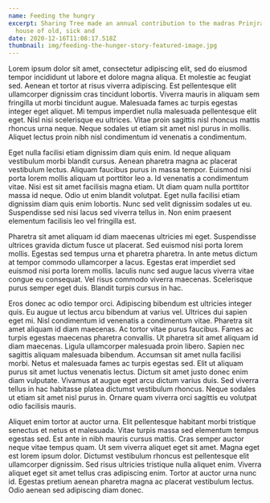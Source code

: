 ```yaml
---
name: Feeding the hungry
excerpt: Sharing Tree made an annual contribution to the madras Prinjrapole, the
  house of old, sick and
date: 2020-12-16T11:08:17.518Z
thumbnail: img/feeding-the-hunger-story-featured-image.jpg
---
```

Lorem ipsum dolor sit amet, consectetur adipiscing elit, sed do eiusmod tempor incididunt ut labore et dolore magna aliqua. Et molestie ac feugiat sed. Aenean et tortor at risus viverra adipiscing. Est pellentesque elit ullamcorper dignissim cras tincidunt lobortis. Viverra mauris in aliquam sem fringilla ut morbi tincidunt augue. Malesuada fames ac turpis egestas integer eget aliquet. Mi tempus imperdiet nulla malesuada pellentesque elit eget. Nisl nisi scelerisque eu ultrices. Vitae proin sagittis nisl rhoncus mattis rhoncus urna neque. Neque sodales ut etiam sit amet nisl purus in mollis. Aliquet lectus proin nibh nisl condimentum id venenatis a condimentum.

Eget nulla facilisi etiam dignissim diam quis enim. Id neque aliquam vestibulum morbi blandit cursus. Aenean pharetra magna ac placerat vestibulum lectus. Aliquam faucibus purus in massa tempor. Euismod nisi porta lorem mollis aliquam ut porttitor leo a. Id venenatis a condimentum vitae. Nisi est sit amet facilisis magna etiam. Ut diam quam nulla porttitor massa id neque. Odio ut enim blandit volutpat. Eget nulla facilisi etiam dignissim diam quis enim lobortis. Nunc sed velit dignissim sodales ut eu. Suspendisse sed nisi lacus sed viverra tellus in. Non enim praesent elementum facilisis leo vel fringilla est.

Pharetra sit amet aliquam id diam maecenas ultricies mi eget. Suspendisse ultrices gravida dictum fusce ut placerat. Sed euismod nisi porta lorem mollis. Egestas sed tempus urna et pharetra pharetra. In ante metus dictum at tempor commodo ullamcorper a lacus. Egestas erat imperdiet sed euismod nisi porta lorem mollis. Iaculis nunc sed augue lacus viverra vitae congue eu consequat. Vel risus commodo viverra maecenas. Scelerisque purus semper eget duis. Blandit turpis cursus in hac.

Eros donec ac odio tempor orci. Adipiscing bibendum est ultricies integer quis. Eu augue ut lectus arcu bibendum at varius vel. Ultrices dui sapien eget mi. Nisl condimentum id venenatis a condimentum vitae. Pharetra sit amet aliquam id diam maecenas. Ac tortor vitae purus faucibus. Fames ac turpis egestas maecenas pharetra convallis. Ut pharetra sit amet aliquam id diam maecenas. Ligula ullamcorper malesuada proin libero. Sapien nec sagittis aliquam malesuada bibendum. Accumsan sit amet nulla facilisi morbi. Netus et malesuada fames ac turpis egestas sed. Elit ut aliquam purus sit amet luctus venenatis lectus. Dictum sit amet justo donec enim diam vulputate. Vivamus at augue eget arcu dictum varius duis. Sed viverra tellus in hac habitasse platea dictumst vestibulum rhoncus. Neque sodales ut etiam sit amet nisl purus in. Ornare quam viverra orci sagittis eu volutpat odio facilisis mauris.

Aliquet enim tortor at auctor urna. Elit pellentesque habitant morbi tristique senectus et netus et malesuada. Vitae turpis massa sed elementum tempus egestas sed. Est ante in nibh mauris cursus mattis. Cras semper auctor neque vitae tempus quam. Ut sem viverra aliquet eget sit amet. Magna eget est lorem ipsum dolor. Dictumst vestibulum rhoncus est pellentesque elit ullamcorper dignissim. Sed risus ultricies tristique nulla aliquet enim. Viverra aliquet eget sit amet tellus cras adipiscing enim. Tortor at auctor urna nunc id. Egestas pretium aenean pharetra magna ac placerat vestibulum lectus. Odio aenean sed adipiscing diam donec.